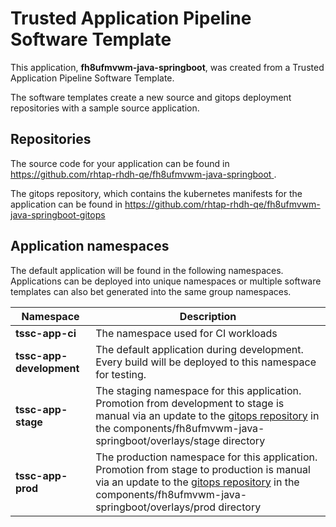 # Trusted Application Pipeline Software Template

This application, **fh8ufmvwm-java-springboot**, was created from a Trusted Application Pipeline Software Template.

The software templates create a new source and gitops deployment repositories with a sample source application. 

## Repositories

The source code for your application can be found in [https://github.com/rhtap-rhdh-qe/fh8ufmvwm-java-springboot ](https://github.com/rhtap-rhdh-qe/fh8ufmvwm-java-springboot ).
 
The gitops repository, which contains the kubernetes manifests for the application can be found in 
[https://github.com/rhtap-rhdh-qe/fh8ufmvwm-java-springboot-gitops ](https://github.com/rhtap-rhdh-qe/fh8ufmvwm-java-springboot-gitops ) 

## Application namespaces 

The default application will be found in the following namespaces. Applications can be deployed into unique namespaces or multiple software templates can also bet generated into the same group namespaces.  

|  Namespace   |  Description   |  
| -------- | -------- |
| **tssc-app-ci** | The namespace used for CI workloads |
| **tssc-app-development** | The default application during development. Every build will be deployed to this namespace for testing. |
| **tssc-app-stage** | The staging namespace for this application. Promotion from development to stage is manual via an update to the [gitops repository](https://github.com/rhtap-rhdh-qe/fh8ufmvwm-java-springboot-gitops ) in the components/fh8ufmvwm-java-springboot/overlays/stage directory |
| **tssc-app-prod** | The production namespace for this application. Promotion from stage to production is manual via an update to the [gitops repository](https://github.com/rhtap-rhdh-qe/fh8ufmvwm-java-springboot-gitops ) in the components/fh8ufmvwm-java-springboot/overlays/prod directory |